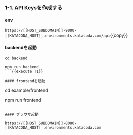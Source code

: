 ### 1-1. API Keysを作成する

#### env

`https://[[HOST_SUBDOMAIN]]-9000-[[KATACODA_HOST]].environments.katacoda.com/api`{{copy}}

#### backendを起動

```
cd backend

npm run backend
```{{execute T1}}

#### frontendを起動

```
cd example/frontend

npm run frontend
```{{execute T2}}

#### ブラウザ起動

https://[[HOST_SUBDOMAIN]]-8080-[[KATACODA_HOST]].environments.katacoda.com